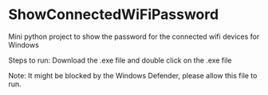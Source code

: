 # ShowConnectedWiFiPassword
Mini python project to show the password for the connected wifi devices for Windows


Steps to run:
Download the .exe file and 
double click on the .exe file

Note: It might be blocked by the Windows Defender, please allow this file to run.
